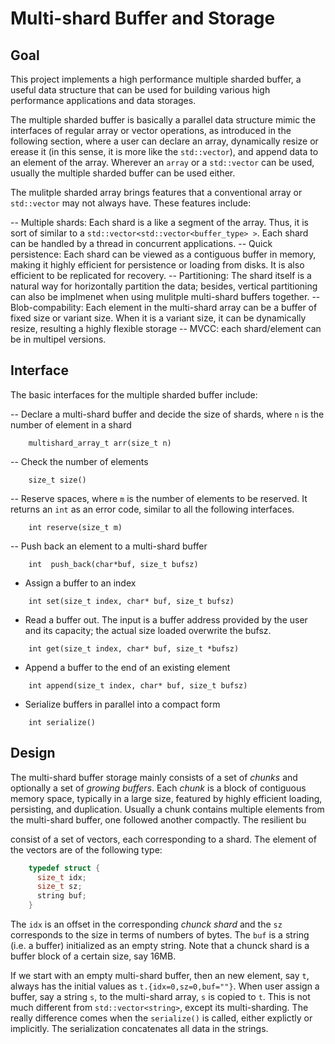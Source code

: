 # Multi-shard Buffer and Storage

## Goal

This project implements a high performance multiple sharded buffer, a useful data structure that can be used for building various high performance applications and data storages.

The multiple sharded buffer is basically a parallel data structure mimic the interfaces of regular array or vector operations, as introduced in the following section, where a user can declare an array, dynamically resize or erease it (in this sense, it is more like the `std::vector`), and append data to an element of the array. Wherever an `array` or a `std::vector` can be used, usually the multiple sharded buffer can be used either. 

The mulitple sharded array brings features that a conventional array or `std::vector` may not always have. These features include:

  -- Multiple shards: Each shard is a like a segment of the array. Thus, it is sort of similar to a `std::vector<std::vector<buffer_type> >`. Each shard can be handled by a thread in concurrent applications.
  -- Quick persistence: Each shard can be viewed as a contiguous buffer in memory, making it highly efficient for persistence or loading from disks. It is also efficient to be replicated for recovery.
  -- Partitioning: The shard itself is a natural way for horizontally partition the data; besides, vertical partitioning can also be implmenet when using mulitple multi-shard buffers together.
  -- Blob-compability: Each element in the multi-shard array can be a buffer of fixed size or variant size. When it is a variant size, it can be dynamically resize, resulting a highly flexible storage
  -- MVCC: each shard/element can be in multipel versions.

## Interface

The basic interfaces for the multiple sharded buffer include:

  -- Declare a multi-shard buffer and decide the size of shards, where `n` is the number of element in a shard

```
    multishard_array_t arr(size_t n)
```

  -- Check the number of elements

```
    size_t size()
```  

  -- Reserve spaces, where `m` is the number of elements to be reserved. It returns an `int` as an error code, similar to all the following interfaces.
  
```
    int reserve(size_t m)
```    

  -- Push back an element to a multi-shard buffer

```
    int  push_back(char*buf, size_t bufsz)
```

  - Assign a buffer to an index

```
    int set(size_t index, char* buf, size_t bufsz) 
```

  - Read a buffer out. The input is a buffer address provided by the user and its capacity; the actual size loaded overwrite the bufsz. 
  
```
    int get(size_t index, char* buf, size_t *bufsz)
```    

  - Append a buffer to the end of an existing element
  
```
    int append(size_t index, char* buf, size_t bufsz)
```  

  - Serialize buffers in parallel into a compact form
  
```
    int serialize()
```

## Design

The multi-shard buffer storage mainly consists of a set of *chunks* and optionally a set of *growing buffers*. Each *chunk* is a block of contiguous memory space, typically in a large size, featured by highly efficient loading, persisting, and duplication. Usually a chunk contains multiple elements from the multi-shard buffer, one followed another compactly. The resilient bu

consist of a set of vectors, each corresponding to a shard. The element of the vectors are of the following type:

```cpp
    typedef struct {
      size_t idx;
      size_t sz;
      string buf;
    }
```

The `idx` is an offset in the corresponding *chunck shard* and the `sz` corresponds to the size in terms of numbers of bytes. The `buf` is a string (i.e. a buffer) initialized as an empty string. Note that a chunck shard is a buffer block of a certain size, say 16MB. 

If we start with an empty multi-shard buffer, then an new element, say `t`, always has the initial values as `t.{idx=0,sz=0,buf=""}`. When user assign a buffer, say a string `s`, to the multi-shard array, `s` is copied to `t`. This is not much different from `std::vector<string>`, except its multi-sharding. The really difference comes when the `serialize()` is called, either explictly or implicitly. The serialization concatenates all data in the strings. 

